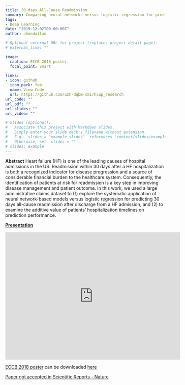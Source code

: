 ```yaml
---
title: 30 days All-Cause Readmission
summary: Comparing neural-networks versus logistic regression for predicting readmission.
tags:
- Deep Learning
date: "2019-12-02T00:00:00Z"
author: ahmedallam

# Optional external URL for project (replaces project detail page).
# external_link: ""

image:
  caption: ECCB 2018 poster.
  focal_point: Smart

links:
- icon: github
  icon_pack: fab
  name: View Code
  url: https://github.com/uzh-dqbm-cmi/hcup_research
url_code: ""
url_pdf: ""
url_slides: ""
url_video: ""

# Slides (optional).
#   Associate this project with Markdown slides.
#   Simply enter your slide deck's filename without extension.
#   E.g. `slides = "example-slides"` references `content/slides/example-slides.md`.
#   Otherwise, set `slides = ""`.
# slides: example
---
```


**Abstract**
Heart failure (HF) is one of the leading causes of hospital admissions in the US. Readmission within 30 days after a HF hospitalization is both a recognized indicator for disease progression and a source of considerable financial burden to the healthcare system. Consequently, the identification of patients at risk for readmission is a key step in improving disease management and patient outcome. In this work, we used a large administrative claims dataset to (1) explore the systematic application of neural network-based models versus logistic regression for predicting 30 days all-cause readmission after discharge from a HF admission, and (2) to examine the additive value of patients’ hospitalization timelines on prediction performance.

[**Presentation**](https://prezi.com/dayewmtvycb4/?token=6ae94b195bb9adbe6387d21730912aeddf49776991d25e1fb034d77c94b74a9d&utm_campaign=share&utm_medium=copy&rc=ex0share)
<iframe id="iframe_container" frameborder="0" webkitallowfullscreen="" mozallowfullscreen="" allowfullscreen="" allow="autoplay; fullscreen" width="550" height="400" src="https://prezi.com/embed/dayewmtvycb4/?bgcolor=ffffff&amp;lock_to_path=0&amp;autoplay=0&amp;autohide_ctrls=0&amp;landing_data=bHVZZmNaNDBIWnNjdEVENDRhZDFNZGNIUE43MHdLNWpsdFJLb2ZHanI0cm5nRHhxUVdQNGNjc2pxeS9DUFAraVJnPT0&amp;landing_sign=H0HRqyX3lBJzXmWAcyH5tEAwQtN4GCmozGRej1XqwLU"></iframe>

[ECCB 2018 poster](http://eccb18.org/) can be downloaded [here](../assets/docs/ECCB18_poster_v2.pdf)

[Paper got accepted in Scientific Reports - Nature](https://www.nature.com/articles/s41598-019-45685-z)
